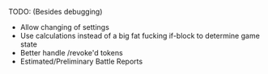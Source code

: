 TODO:
(Besides debugging)
* Allow changing of settings
* Use calculations instead of a big fat fucking if-block to determine game state
* Better handle /revoke'd tokens
* Estimated/Preliminary Battle Reports